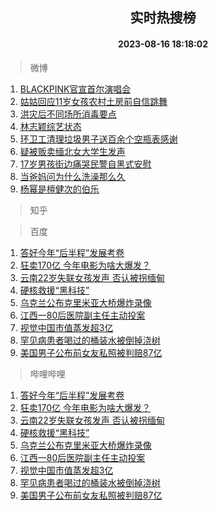 <div align="center"><h2>实时热搜榜</h2><h4>2023-08-16 18:18:02</h4></div>

> 微博  

1. [BLACKPINK官宣首尔演唱会](https://s.weibo.com/weibo?q=%23BLACKPINK%E5%AE%98%E5%AE%A3%E9%A6%96%E5%B0%94%E6%BC%94%E5%94%B1%E4%BC%9A%23&t=31&band_rank=1&Refer=top)<br />
2. [姑姑回应11岁女孩农村土房前自信跳舞](https://s.weibo.com/weibo?q=%23%E5%A7%91%E5%A7%91%E5%9B%9E%E5%BA%9411%E5%B2%81%E5%A5%B3%E5%AD%A9%E5%86%9C%E6%9D%91%E5%9C%9F%E6%88%BF%E5%89%8D%E8%87%AA%E4%BF%A1%E8%B7%B3%E8%88%9E%23&t=31&band_rank=2&Refer=top)<br />
3. [洪灾后不同场所消毒要点](https://s.weibo.com/weibo?q=%23%E6%B4%AA%E7%81%BE%E5%90%8E%E4%B8%8D%E5%90%8C%E5%9C%BA%E6%89%80%E6%B6%88%E6%AF%92%E8%A6%81%E7%82%B9%23&t=31&band_rank=3&Refer=top)<br />
4. [林志颖综艺状态](https://s.weibo.com/weibo?q=%23%E6%9E%97%E5%BF%97%E9%A2%96%E7%BB%BC%E8%89%BA%E7%8A%B6%E6%80%81%23&t=31&band_rank=4&Refer=top)<br />
5. [环卫工清理垃圾男子送百余个空瓶表感谢](https://s.weibo.com/weibo?q=%23%E7%8E%AF%E5%8D%AB%E5%B7%A5%E6%B8%85%E7%90%86%E5%9E%83%E5%9C%BE%E7%94%B7%E5%AD%90%E9%80%81%E7%99%BE%E4%BD%99%E4%B8%AA%E7%A9%BA%E7%93%B6%E8%A1%A8%E6%84%9F%E8%B0%A2%23&t=31&band_rank=5&Refer=top)<br />
6. [疑被贩卖缅北女大学生发声](https://s.weibo.com/weibo?q=%23%E7%96%91%E8%A2%AB%E8%B4%A9%E5%8D%96%E7%BC%85%E5%8C%97%E5%A5%B3%E5%A4%A7%E5%AD%A6%E7%94%9F%E5%8F%91%E5%A3%B0%23&t=31&band_rank=6&Refer=top)<br />
7. [17岁男孩街边痛哭民警自黑式安慰](https://s.weibo.com/weibo?q=%2317%E5%B2%81%E7%94%B7%E5%AD%A9%E8%A1%97%E8%BE%B9%E7%97%9B%E5%93%AD%E6%B0%91%E8%AD%A6%E8%87%AA%E9%BB%91%E5%BC%8F%E5%AE%89%E6%85%B0%23&t=31&band_rank=7&Refer=top)<br />
8. [当爸妈问为什么洗澡那么久](https://s.weibo.com/weibo?q=%23%E5%BD%93%E7%88%B8%E5%A6%88%E9%97%AE%E4%B8%BA%E4%BB%80%E4%B9%88%E6%B4%97%E6%BE%A1%E9%82%A3%E4%B9%88%E4%B9%85%23&t=31&band_rank=8&Refer=top)<br />
9. [杨幂是檀健次的伯乐](https://s.weibo.com/weibo?q=%23%E6%9D%A8%E5%B9%82%E6%98%AF%E6%AA%80%E5%81%A5%E6%AC%A1%E7%9A%84%E4%BC%AF%E4%B9%90%23&t=31&band_rank=9&Refer=top)<br />

> 知乎  


> 百度  

1. [答好今年“后半程”发展考卷](https://www.baidu.com/s?wd=%E7%AD%94%E5%A5%BD%E4%BB%8A%E5%B9%B4%E2%80%9C%E5%90%8E%E5%8D%8A%E7%A8%8B%E2%80%9D%E5%8F%91%E5%B1%95%E8%80%83%E5%8D%B7&sa=fyb_news&rsv_dl=fyb_news)<br />
2. [狂卖170亿 今年电影为啥大爆发？](https://www.baidu.com/s?wd=%E7%8B%82%E5%8D%96170%E4%BA%BF+%E4%BB%8A%E5%B9%B4%E7%94%B5%E5%BD%B1%E4%B8%BA%E5%95%A5%E5%A4%A7%E7%88%86%E5%8F%91%EF%BC%9F&sa=fyb_news&rsv_dl=fyb_news)<br />
3. [云南22岁失联女孩发声 否认被拐缅甸](https://www.baidu.com/s?wd=%E4%BA%91%E5%8D%9722%E5%B2%81%E5%A4%B1%E8%81%94%E5%A5%B3%E5%AD%A9%E5%8F%91%E5%A3%B0+%E5%90%A6%E8%AE%A4%E8%A2%AB%E6%8B%90%E7%BC%85%E7%94%B8&sa=fyb_news&rsv_dl=fyb_news)<br />
4. [硬核救援“黑科技”](https://www.baidu.com/s?wd=%E7%A1%AC%E6%A0%B8%E6%95%91%E6%8F%B4%E2%80%9C%E9%BB%91%E7%A7%91%E6%8A%80%E2%80%9D&sa=fyb_news&rsv_dl=fyb_news)<br />
5. [乌克兰公布克里米亚大桥爆炸录像](https://www.baidu.com/s?wd=%E4%B9%8C%E5%85%8B%E5%85%B0%E5%85%AC%E5%B8%83%E5%85%8B%E9%87%8C%E7%B1%B3%E4%BA%9A%E5%A4%A7%E6%A1%A5%E7%88%86%E7%82%B8%E5%BD%95%E5%83%8F&sa=fyb_news&rsv_dl=fyb_news)<br />
6. [江西一80后医院副主任主动投案](https://www.baidu.com/s?wd=%E6%B1%9F%E8%A5%BF%E4%B8%8080%E5%90%8E%E5%8C%BB%E9%99%A2%E5%89%AF%E4%B8%BB%E4%BB%BB%E4%B8%BB%E5%8A%A8%E6%8A%95%E6%A1%88&sa=fyb_news&rsv_dl=fyb_news)<br />
7. [视觉中国市值蒸发超3亿](https://www.baidu.com/s?wd=%E8%A7%86%E8%A7%89%E4%B8%AD%E5%9B%BD%E5%B8%82%E5%80%BC%E8%92%B8%E5%8F%91%E8%B6%853%E4%BA%BF&sa=fyb_news&rsv_dl=fyb_news)<br />
8. [罕见病患者喝过的桶装水被倒掉浇树](https://www.baidu.com/s?wd=%E7%BD%95%E8%A7%81%E7%97%85%E6%82%A3%E8%80%85%E5%96%9D%E8%BF%87%E7%9A%84%E6%A1%B6%E8%A3%85%E6%B0%B4%E8%A2%AB%E5%80%92%E6%8E%89%E6%B5%87%E6%A0%91&sa=fyb_news&rsv_dl=fyb_news)<br />
9. [美国男子公布前女友私照被判赔87亿](https://www.baidu.com/s?wd=%E7%BE%8E%E5%9B%BD%E7%94%B7%E5%AD%90%E5%85%AC%E5%B8%83%E5%89%8D%E5%A5%B3%E5%8F%8B%E7%A7%81%E7%85%A7%E8%A2%AB%E5%88%A4%E8%B5%9487%E4%BA%BF&sa=fyb_news&rsv_dl=fyb_news)<br />

> 哔哩哔哩  

1. [答好今年“后半程”发展考卷](https://www.baidu.com/s?wd=%E7%AD%94%E5%A5%BD%E4%BB%8A%E5%B9%B4%E2%80%9C%E5%90%8E%E5%8D%8A%E7%A8%8B%E2%80%9D%E5%8F%91%E5%B1%95%E8%80%83%E5%8D%B7&sa=fyb_news&rsv_dl=fyb_news)<br />
2. [狂卖170亿 今年电影为啥大爆发？](https://www.baidu.com/s?wd=%E7%8B%82%E5%8D%96170%E4%BA%BF+%E4%BB%8A%E5%B9%B4%E7%94%B5%E5%BD%B1%E4%B8%BA%E5%95%A5%E5%A4%A7%E7%88%86%E5%8F%91%EF%BC%9F&sa=fyb_news&rsv_dl=fyb_news)<br />
3. [云南22岁失联女孩发声 否认被拐缅甸](https://www.baidu.com/s?wd=%E4%BA%91%E5%8D%9722%E5%B2%81%E5%A4%B1%E8%81%94%E5%A5%B3%E5%AD%A9%E5%8F%91%E5%A3%B0+%E5%90%A6%E8%AE%A4%E8%A2%AB%E6%8B%90%E7%BC%85%E7%94%B8&sa=fyb_news&rsv_dl=fyb_news)<br />
4. [硬核救援“黑科技”](https://www.baidu.com/s?wd=%E7%A1%AC%E6%A0%B8%E6%95%91%E6%8F%B4%E2%80%9C%E9%BB%91%E7%A7%91%E6%8A%80%E2%80%9D&sa=fyb_news&rsv_dl=fyb_news)<br />
5. [乌克兰公布克里米亚大桥爆炸录像](https://www.baidu.com/s?wd=%E4%B9%8C%E5%85%8B%E5%85%B0%E5%85%AC%E5%B8%83%E5%85%8B%E9%87%8C%E7%B1%B3%E4%BA%9A%E5%A4%A7%E6%A1%A5%E7%88%86%E7%82%B8%E5%BD%95%E5%83%8F&sa=fyb_news&rsv_dl=fyb_news)<br />
6. [江西一80后医院副主任主动投案](https://www.baidu.com/s?wd=%E6%B1%9F%E8%A5%BF%E4%B8%8080%E5%90%8E%E5%8C%BB%E9%99%A2%E5%89%AF%E4%B8%BB%E4%BB%BB%E4%B8%BB%E5%8A%A8%E6%8A%95%E6%A1%88&sa=fyb_news&rsv_dl=fyb_news)<br />
7. [视觉中国市值蒸发超3亿](https://www.baidu.com/s?wd=%E8%A7%86%E8%A7%89%E4%B8%AD%E5%9B%BD%E5%B8%82%E5%80%BC%E8%92%B8%E5%8F%91%E8%B6%853%E4%BA%BF&sa=fyb_news&rsv_dl=fyb_news)<br />
8. [罕见病患者喝过的桶装水被倒掉浇树](https://www.baidu.com/s?wd=%E7%BD%95%E8%A7%81%E7%97%85%E6%82%A3%E8%80%85%E5%96%9D%E8%BF%87%E7%9A%84%E6%A1%B6%E8%A3%85%E6%B0%B4%E8%A2%AB%E5%80%92%E6%8E%89%E6%B5%87%E6%A0%91&sa=fyb_news&rsv_dl=fyb_news)<br />
9. [美国男子公布前女友私照被判赔87亿](https://www.baidu.com/s?wd=%E7%BE%8E%E5%9B%BD%E7%94%B7%E5%AD%90%E5%85%AC%E5%B8%83%E5%89%8D%E5%A5%B3%E5%8F%8B%E7%A7%81%E7%85%A7%E8%A2%AB%E5%88%A4%E8%B5%9487%E4%BA%BF&sa=fyb_news&rsv_dl=fyb_news)<br />
